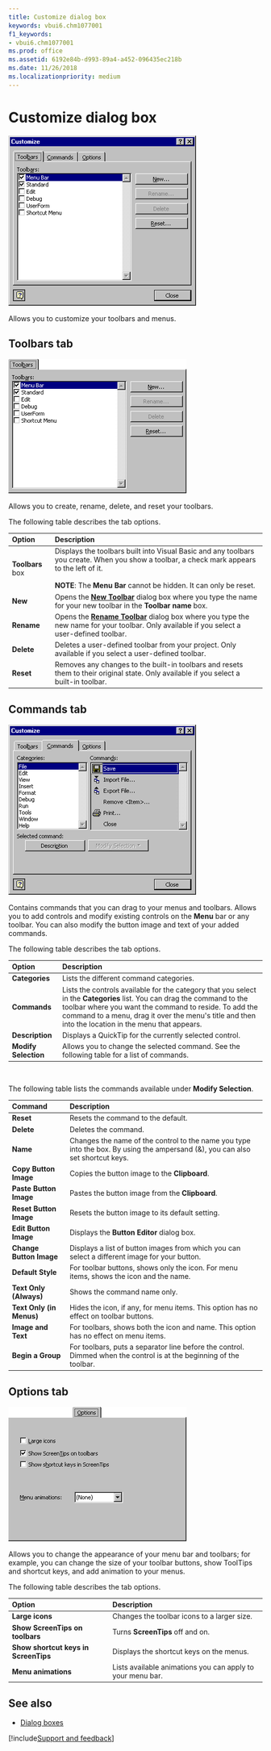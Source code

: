 ```yaml
---
title: Customize dialog box
keywords: vbui6.chm1077001
f1_keywords:
- vbui6.chm1077001
ms.prod: office
ms.assetid: 6192e84b-d993-89a4-a452-096435ec218b
ms.date: 11/26/2018
ms.localizationpriority: medium
---
```



# Customize dialog box

![Customize](../../../images/customtb_ZA01201593.gif)

Allows you to customize your toolbars and menus.

## Toolbars tab

![Toolbars tab](../../../images/toolbtab_ZA01201771.gif)

Allows you to create, rename, delete, and reset your toolbars.

The following table describes the tab options.

|Option|Description|
|:-----|:----------|
|**Toolbars** box|Displays the toolbars built into Visual Basic and any toolbars you create. When you show a toolbar, a check mark appears to the left of it.<br/><br/>**NOTE**: The **Menu Bar** cannot be hidden. It can only be reset.|
|**New**|Opens the **[New Toolbar](new-toolbar-dialog-box.md)** dialog box where you type the name for your new toolbar in the **Toolbar name** box.|
|**Rename**|Opens the **[Rename Toolbar](rename-toolbar-dialog-box.md)** dialog box where you type the new name for your toolbar. Only available if you select a user-defined toolbar.|
|**Delete**|Deletes a user-defined toolbar from your project. Only available if you select a user-defined toolbar.|
|**Reset**|Removes any changes to the built-in toolbars and resets them to their original state. Only available if you select a built-in toolbar.

## Commands tab

![Commands tab](../../../images/cmdtab_ZA01201587.gif)

Contains commands that you can drag to your menus and toolbars. Allows you to add controls and modify existing controls on the **Menu** bar or any toolbar. You can also modify the button image and text of your added commands.

The following table describes the tab options.

|Option|Description|
|:-----|:----------|
|**Categories**|Lists the different command categories.|
|**Commands**|Lists the controls available for the category that you select in the **Categories** list. You can drag the command to the toolbar where you want the command to reside. To add the command to a menu, drag it over the menu's title and then into the location in the menu that appears.|
|**Description**|Displays a QuickTip for the currently selected control.|
|**Modify Selection**|Allows you to change the selected command. See the following table for a list of commands.|

<br/>

The following table lists the commands available under **Modify Selection**.

|Command|Description|
|:------|:----------|
|**Reset** | Resets the command to the default.|    
|**Delete** | Deletes the command.|
|**Name** | Changes the name of the control to the name you type into the box. By using the ampersand (&), you can also set shortcut keys.|    
|**Copy Button Image** | Copies the button image to the **Clipboard**.|    
|**Paste Button Image** | Pastes the button image from the **Clipboard**.|    
|**Reset Button Image** | Resets the button image to its default setting.|    
|**Edit Button Image** | Displays the **Button Editor** dialog box.|    
|**Change Button Image** | Displays a list of button images from which you can select a different image for your button.|    
|**Default Style** | For toolbar buttons, shows only the icon. For menu items, shows the icon and the name.|    
|**Text Only (Always)** | Shows the command name only.|    
|**Text Only (in Menus)** | Hides the icon, if any, for menu items. This option has no effect on toolbar buttons.|   
|**Image and Text** | For toolbars, shows both the icon and name. This option has no effect on menu items.|   
|**Begin a Group** | For toolbars, puts a separator line before the control. Dimmed when the control is at the beginning of the toolbar.|
    
## Options tab 

![Options tab](../../../images/avhdg008_ZA01201571.gif)

Allows you to change the appearance of your menu bar and toolbars; for example, you can change the size of your toolbar buttons, show ToolTips and shortcut keys, and add animation to your menus.

The following table describes the tab options.

|Option|Description|
|:-----|:----------|
|**Large icons**|Changes the toolbar icons to a larger size.|
|**Show ScreenTips on toolbars**|Turns **ScreenTips** off and on.|
|**Show shortcut keys in ScreenTips**|Displays the shortcut keys on the menus.|
|**Menu animations**|Lists available animations you can apply to your menu bar.|

## See also

- [Dialog boxes](../dialog-boxes.md)

[!include[Support and feedback](~/includes/feedback-boilerplate.md)]